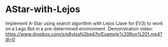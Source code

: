 # AStar-with-Lejos
Implement A-Star using search algorithm with Lejos (Jave for EV3) to work on a Lego Bot in a pre-determined environment. Demonstration video: https://www.dropbox.com/s/e8vlosfji2be47n/Example%20Run%201.mp4?dl=0

